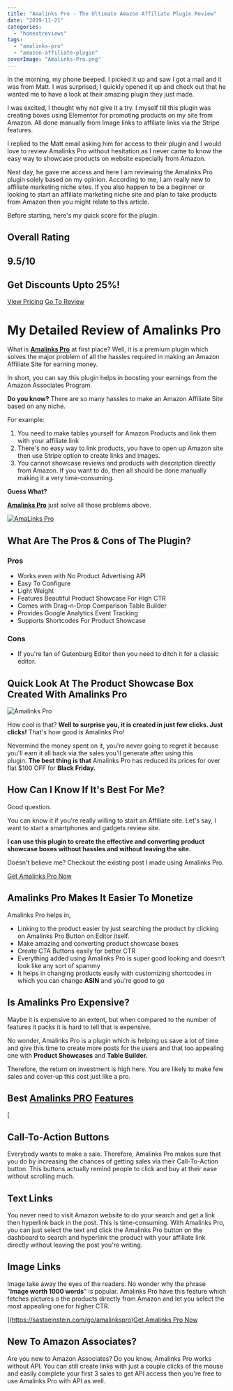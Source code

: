 ```yaml
---
title: "Amalinks Pro - The Ultimate Amazon Affiliate Plugin Review"
date: "2019-11-21"
categories: 
  - "honestreviews"
tags: 
  - "amalinks-pro"
  - "amazon-affiliate-plugin"
coverImage: "Amalinks-Pro.png"
---
```


In the morning, my phone beeped. I picked it up and saw I got a mail and it was from Matt. I was surprised, I quickly opened it up and check out that he wanted me to have a look at their amazing plugin they just made. 

I was excited, I thought why not give it a try. I myself till this plugin was creating boxes using Elementor for promoting products on my site from Amazon. All done manually from Image links to affiliate links via the Stripe features.

I replied to the Matt email asking him for access to their plugin and I would love to review Amalinks Pro without hesitation as I never came to know the easy way to showcase products on website especially from Amazon.

Next day, he gave me access and here I am reviewing the Amalinks Pro plugin solely based on my opinion. According to me, I am really new to affiliate marketing niche sites. If you also happen to be a beginner or looking to start an affiliate marketing niche site and plan to take products from Amazon then you might relate to this article.

Before starting, here's my quick score for the plugin.

## Overall Rating

## 9.5/10

## Get Discounts Upto 25%!

[View Pricing](https://sastaeinstein.com/go/amalinkspro) [Go To Review](#review)

# My Detailed Review of Amalinks Pro

What is **[Amalinks Pro](https://sastaeinstein.com/go/amalinkspro)** at first place? Well, it is a premium plugin which solves the major problem of all the hassles required in making an Amazon Affiliate Site for earning money. 

In short, you can say this plugin helps in boosting your earnings from the Amazon Associates Program.

**Do you know?** There are so many hassles to make an Amazon Affiliate Site based on any niche. 

For example:

1. You need to make tables yourself for Amazon Products and link them with your affiliate link
2. There's no easy way to link products, you have to open up Amazon site then use Stripe option to create links and images.
3. You cannot showcase reviews and products with description directly from Amazon. If you want to do, then all should be done manually making it a very time-consuming.

**Guess What?**

**[Amalinks Pro](https://sastaeinstein.com/go/amalinkspro/ "AmalinksPro")** just solve all those problems above.

[![AmaLinks Pro](/posts/2019/11/images/amalinks-pro-Remarketing-summer-sale-2021-970x90-1.png)](https://amalinkspro.com/ref/115/ "AmaLinks Pro")

## What Are The Pros & Cons of The Plugin?

### Pros

- Works even with No Product Advertising API
- Easy To Configure
- Light Weight
- Features Beautiful Product Showcase For High CTR
- Comes with Drag-n-Drop Comparison Table Builder
- Provides Google Analytics Event Tracking
- Supports Shortcodes For Product Showcase

### Cons

- If you're fan of Gutenburg Editor then you need to ditch it for a classic editor.

## Quick Look At The Product Showcase Box Created With Amalinks Pro

![Amalinks Pro](/posts/2019/11/images/Clipboard-5.jpg)

How cool is that? **Well to surprise you, it is created in just few clicks. Just clicks!** That's how good is Amalinks Pro!

Nevermind the money spent on it, you're never going to regret it because you'll earn it all back via the sales you'll generate after using this plugin. **The best thing is that** Amalinks Pro has reduced its prices for over flat $100 OFF for **Black Friday.** 

## How Can I Know If It's Best For Me?

Good question. 

You can know it if you're really willing to start an Affiliate site. Let's say, I want to start a smartphones and gadgets review site. 

**I can use this plugin to create the effective and converting product showcase boxes without hassles and without leaving the site.** 

Doesn't believe me? Checkout the existing post I made using Amalinks Pro.

[Get Amalinks Pro Now](https://sastaeinstein.com/go/amalinkspro)

## Amalinks Pro Makes It Easier To Monetize

Amalinks Pro helps in,

- Linking to the product easier by just searching the product by clicking on Amalinks Pro Button on Editor itself.
- Make amazing and converting product showcase boxes
- Create CTA Buttons easily for better CTR
- Everything added using Amalinks Pro is super good looking and doesn't look like any sort of spammy
- It helps in changing products easily with customizing shortcodes in which you can change **ASIN** and you're good to go

## Is Amalinks Pro Expensive?

Maybe it is expensive to an extent, but when compared to the number of features it packs it is hard to tell that is expensive.

No wonder, Amalinks Pro is a plugin which is helping us save a lot of time and give this time to create more posts for the users and that too appealing one with **Product Showcases** and **Table Builder.**

Therefore, the return on investment is high here. You are likely to make few sales and cover-up this cost just like a pro.

## Best [Amalinks PRO](https://sastaeinstein.com/go/amalinkspro) [Features](https://sastaeinstein.com/go/amalinkspro)

[

## Call-To-Action Buttons

Everybody wants to make a sale. Therefore, Amalinks Pro makes sure that you do by increasing the chances of getting sales via their Call-To-Action button. This buttons actually remind people to click and buy at their ease without scrolling much. 

## Text Links

You never need to visit Amazon website to do your search and get a link then hyperlink back in the post. This is time-consuming. With Amalinks Pro, you can just select the text and click the Amalinks Pro button on the dashboard to search and hyperlink the product with your affiliate link directly without leaving the post you're writing.

## Image Links

Image take away the eyes of the readers. No wonder why the phrase "**Image worth 1000 words**" is popular. Amalinks Pro have this feature which fetches pictures o the products directly from Amazon and let you select the most appealing one for higher CTR.

](https://sastaeinstein.com/go/amalinkspro)[Get Amalinks Pro Now](https://sastaeinstein.com/go/amalinkspro)

## New To Amazon Associates?

Are you new to Amazon Associates? Do you know, Amalinks Pro works without API. You can still create links with just a couple clicks of the mouse and easily complete your first 3 sales to get API access then you're free to use Amalinks Pro with API as well.
